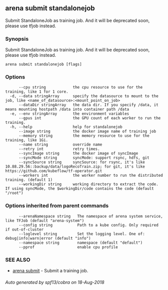 ## arena submit standalonejob

Submit StandaloneJob as training job. And it will be deprecated soon, please use tfjob instead.

### Synopsis

Submit StandaloneJob as training job. And it will be deprecated soon, please use tfjob instead.

```
arena submit standalonejob [flags]
```

### Options

```
      --cpu string            the cpu resource to use for the training, like 1 for 1 core.
  -d, --data stringArray      specify the datasource to mount to the job, like <name_of_datasource>:<mount_point_on_job>
      --dataDir stringArray   the data dir. If you specify /data, it means mounting hostpath /data into container path /data
  -e, --env stringArray       the environment variables
      --gpus int              the GPU count of each worker to run the training.
  -h, --help                  help for standalonejob
      --image string          the docker image name of training job
      --memory string         the memory resource to use for the training, like 1Gi.
      --name string           override name
      --retry int             retry times.
      --syncImage string      the docker image of syncImage
      --syncMode string       syncMode: support rsync, hdfs, git
      --syncSource string     syncSource: for rsync, it's like 10.88.29.56::backup/data/logoRecoTrain.zip; for git, it's like https://github.com/kubeflow/tf-operator.git
      --workers int           the worker number to run the distributed training. (default 1)
      --workingDir string     working directory to extract the code. If using syncMode, the $workingDir/code contains the code (default "/root")
```

### Options inherited from parent commands

```
      --arenaNamespace string   The namespace of arena system service, like TFJob (default "arena-system")
      --config string           Path to a kube config. Only required if out-of-cluster
      --loglevel string         Set the logging level. One of: debug|info|warn|error (default "info")
      --namespace string        namespace (default "default")
      --pprof                   enable cpu profile
```

### SEE ALSO

* [arena submit](arena_submit.md)	 - Submit a training job.

###### Auto generated by spf13/cobra on 18-Aug-2018
